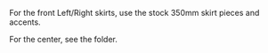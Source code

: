 For the front Left/Right skirts, use the stock 350mm skirt pieces and accents.

For the center, see the folder.